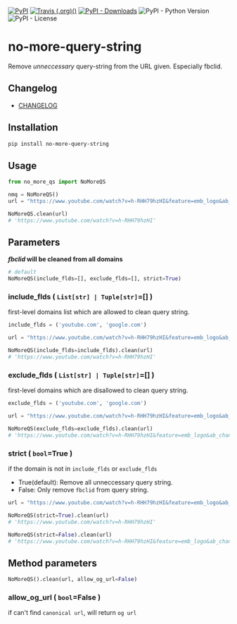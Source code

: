 [![PyPI](https://img.shields.io/pypi/v/no-more-query-string?style=flat-square)](https://pypi.org/project/no-more-query-string/)
[![Travis (.org)()](https://img.shields.io/travis/EltonChou/no-more-query-string?style=flat-square)](https://travis-ci.org/github/EltonChou/no-more-query-string)
[![PyPI - Downloads](https://img.shields.io/pypi/dm/no-more-query-string?style=flat-square)](https://pypi.org/project/no-more-query-string/)
![PyPI - Python Version](https://img.shields.io/pypi/pyversions/no-more-query-string?style=flat-square)
![PyPI - License](https://img.shields.io/pypi/l/no-more-query-string?style=flat-square)

# no-more-query-string
Remove *unneccessary* query-string from the URL given. Especially fbclid.

## Changelog
+ [CHANGELOG](https://github.com/EltonChou/no-more-query-string/blob/main/CHANGELOG.md)
## Installation
```sh
pip install no-more-query-string
```

## Usage
```py
from no_more_qs import NoMoreQS

nmq = NoMoreQS()
url = "https://www.youtube.com/watch?v=h-RHH79hzHI&feature=emb_logo&ab_channel=Ceia"

NoMoreQS.clean(url)
# 'https://www.youtube.com/watch?v=h-RHH79hzHI'
```
## Parameters
***fbclid* will be cleaned from all domains**
```py
# default
NoMoreQS(include_flds=[], exclude_flds=[], strict=True)
```
### include_flds ( `List[str] | Tuple[str]`=[] )

first-level domains list which are allowed to clean query string.
```py
include_flds = ('youtube.com', 'google.com')

url = "https://www.youtube.com/watch?v=h-RHH79hzHI&feature=emb_logo&ab_channel=Ceia&fbclid=IwAR2NasdasdasdadasdfP58isTW-c3U"

NoMoreQS(include_flds=include_flds).clean(url)
# 'https://www.youtube.com/watch?v=h-RHH79hzHI'
```
### exclude_flds ( `List[str] | Tuple[str]`=[] )

first-level domains which are disallowed to clean query string.
```py
exclude_flds = ('youtube.com', 'google.com')

url = "https://www.youtube.com/watch?v=h-RHH79hzHI&feature=emb_logo&ab_channel=Ceia&fbclid=IwAR2NasdasdasdadasdfP58isTW-c3U"

NoMoreQS(exclude_flds=exclude_flds).clean(url)
# 'https://www.youtube.com/watch?v=h-RHH79hzHI&feature=emb_logo&ab_channel=Ceia'

```
### strict ( `bool`=True )
if the domain is not in `include_flds` or `exclude_flds`
+ True(default): Remove all unneccessary query string.
+ False: Only remove `fbclid` from query string.
```py
url = "https://www.youtube.com/watch?v=h-RHH79hzHI&feature=emb_logo&ab_channel=Ceia&fbclid=IwAR2NasdasdasdadasdfP58isTW-c3U"

NoMoreQS(strict=True).clean(url)
# 'https://www.youtube.com/watch?v=h-RHH79hzHI'

NoMoreQS(strict=False).clean(url)
# 'https://www.youtube.com/watch?v=h-RHH79hzHI&feature=emb_logo&ab_channel=Ceia'
```
## Method parameters
```py
NoMoreQS().clean(url, allow_og_url=False)
```
### allow_og_url ( `bool`=False )
if can't find `canonical url`, will return `og url`
